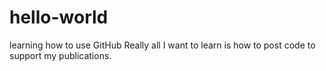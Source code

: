 # hello-world
learning how to use GitHub
Really all I want to learn is how to post code to support my publications.
